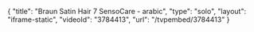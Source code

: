 {
    "title": "Braun Satin Hair 7 SensoCare - arabic",
    "type": "solo",
    "layout": "iframe-static",
    "videoId": "3784413",
    "url": "\/tvpembed\/3784413"
}
